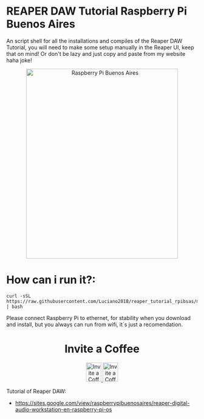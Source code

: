 # REAPER DAW Tutorial Raspberry Pi Buenos Aires
An script shell for all the installations and compiles of the Reaper DAW Tutorial, you will need to make some setup manually in the Reaper UI, keep that on mind! Or don't be lazy and just copy and paste from my website haha joke! 

<p align="center">
<img src="https://raw.githubusercontent.com/Luciano2018/RetroPieBios/master/logov3.png" alt="Raspberry Pi Buenos Aires" width="400" height="500">
</p>

# How can i run it?:
```
curl -sSL https://raw.githubusercontent.com/Luciano2018/reaper_tutorial_rpibsas/main/rpibsas_reaper.sh | bash
```

Please connect Raspberry Pi to ethernet, for stability when you download and install, but you always can run from wifi, it´s just a recomendation.

<h1 align="center"> Invite a Coffee</h1>

<p align="center">
<a href="https://www.paypal.com/paypalme/RaspberryPiBsAs">
<img src="https://raw.githubusercontent.com/Luciano2018/MiPiTV/master/Paypal_2014_logo.png" alt="Invite a Coffee" width="40" height="50">
</a>
<a href="https://link.mercadopago.com.ar/raspberrypibsas">
<img src="https://raw.githubusercontent.com/Luciano2018/MiPiTV/master/MercadoPago.png" alt="Invite a Coffee" width="40" height="50">
</a>
</p>


Tutorial of Reaper DAW:
- https://sites.google.com/view/raspberrypibuenosaires/reaper-digital-audio-workstation-en-raspberry-pi-os

